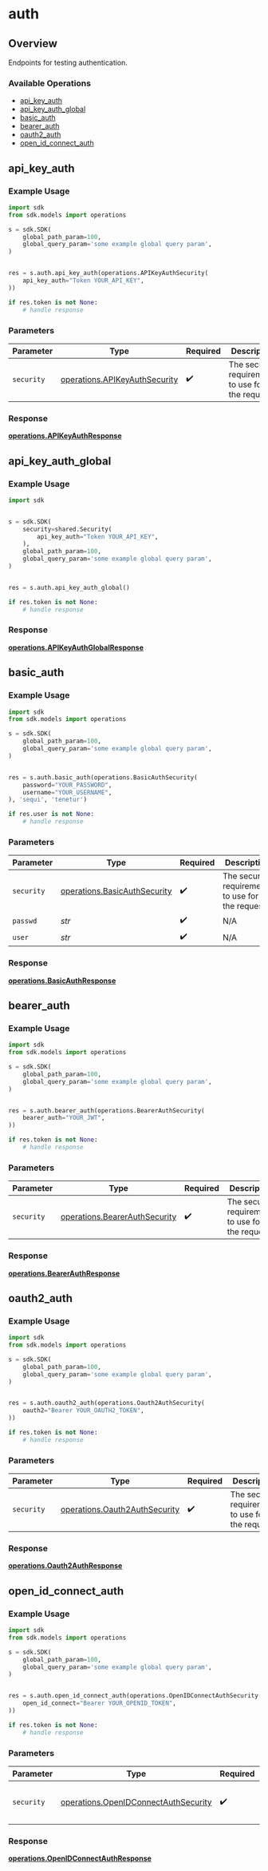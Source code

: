 # auth

## Overview

Endpoints for testing authentication.

### Available Operations

* [api_key_auth](#api_key_auth)
* [api_key_auth_global](#api_key_auth_global)
* [basic_auth](#basic_auth)
* [bearer_auth](#bearer_auth)
* [oauth2_auth](#oauth2_auth)
* [open_id_connect_auth](#open_id_connect_auth)

## api_key_auth

### Example Usage

```python
import sdk
from sdk.models import operations

s = sdk.SDK(
    global_path_param=100,
    global_query_param='some example global query param',
)


res = s.auth.api_key_auth(operations.APIKeyAuthSecurity(
    api_key_auth="Token YOUR_API_KEY",
))

if res.token is not None:
    # handle response
```

### Parameters

| Parameter                                                                      | Type                                                                           | Required                                                                       | Description                                                                    |
| ------------------------------------------------------------------------------ | ------------------------------------------------------------------------------ | ------------------------------------------------------------------------------ | ------------------------------------------------------------------------------ |
| `security`                                                                     | [operations.APIKeyAuthSecurity](../../models/operations/apikeyauthsecurity.md) | :heavy_check_mark:                                                             | The security requirements to use for the request.                              |


### Response

**[operations.APIKeyAuthResponse](../../models/operations/apikeyauthresponse.md)**


## api_key_auth_global

### Example Usage

```python
import sdk


s = sdk.SDK(
    security=shared.Security(
        api_key_auth="Token YOUR_API_KEY",
    ),
    global_path_param=100,
    global_query_param='some example global query param',
)


res = s.auth.api_key_auth_global()

if res.token is not None:
    # handle response
```


### Response

**[operations.APIKeyAuthGlobalResponse](../../models/operations/apikeyauthglobalresponse.md)**


## basic_auth

### Example Usage

```python
import sdk
from sdk.models import operations

s = sdk.SDK(
    global_path_param=100,
    global_query_param='some example global query param',
)


res = s.auth.basic_auth(operations.BasicAuthSecurity(
    password="YOUR_PASSWORD",
    username="YOUR_USERNAME",
), 'sequi', 'tenetur')

if res.user is not None:
    # handle response
```

### Parameters

| Parameter                                                                    | Type                                                                         | Required                                                                     | Description                                                                  |
| ---------------------------------------------------------------------------- | ---------------------------------------------------------------------------- | ---------------------------------------------------------------------------- | ---------------------------------------------------------------------------- |
| `security`                                                                   | [operations.BasicAuthSecurity](../../models/operations/basicauthsecurity.md) | :heavy_check_mark:                                                           | The security requirements to use for the request.                            |
| `passwd`                                                                     | *str*                                                                        | :heavy_check_mark:                                                           | N/A                                                                          |
| `user`                                                                       | *str*                                                                        | :heavy_check_mark:                                                           | N/A                                                                          |


### Response

**[operations.BasicAuthResponse](../../models/operations/basicauthresponse.md)**


## bearer_auth

### Example Usage

```python
import sdk
from sdk.models import operations

s = sdk.SDK(
    global_path_param=100,
    global_query_param='some example global query param',
)


res = s.auth.bearer_auth(operations.BearerAuthSecurity(
    bearer_auth="YOUR_JWT",
))

if res.token is not None:
    # handle response
```

### Parameters

| Parameter                                                                      | Type                                                                           | Required                                                                       | Description                                                                    |
| ------------------------------------------------------------------------------ | ------------------------------------------------------------------------------ | ------------------------------------------------------------------------------ | ------------------------------------------------------------------------------ |
| `security`                                                                     | [operations.BearerAuthSecurity](../../models/operations/bearerauthsecurity.md) | :heavy_check_mark:                                                             | The security requirements to use for the request.                              |


### Response

**[operations.BearerAuthResponse](../../models/operations/bearerauthresponse.md)**


## oauth2_auth

### Example Usage

```python
import sdk
from sdk.models import operations

s = sdk.SDK(
    global_path_param=100,
    global_query_param='some example global query param',
)


res = s.auth.oauth2_auth(operations.Oauth2AuthSecurity(
    oauth2="Bearer YOUR_OAUTH2_TOKEN",
))

if res.token is not None:
    # handle response
```

### Parameters

| Parameter                                                                      | Type                                                                           | Required                                                                       | Description                                                                    |
| ------------------------------------------------------------------------------ | ------------------------------------------------------------------------------ | ------------------------------------------------------------------------------ | ------------------------------------------------------------------------------ |
| `security`                                                                     | [operations.Oauth2AuthSecurity](../../models/operations/oauth2authsecurity.md) | :heavy_check_mark:                                                             | The security requirements to use for the request.                              |


### Response

**[operations.Oauth2AuthResponse](../../models/operations/oauth2authresponse.md)**


## open_id_connect_auth

### Example Usage

```python
import sdk
from sdk.models import operations

s = sdk.SDK(
    global_path_param=100,
    global_query_param='some example global query param',
)


res = s.auth.open_id_connect_auth(operations.OpenIDConnectAuthSecurity(
    open_id_connect="Bearer YOUR_OPENID_TOKEN",
))

if res.token is not None:
    # handle response
```

### Parameters

| Parameter                                                                                    | Type                                                                                         | Required                                                                                     | Description                                                                                  |
| -------------------------------------------------------------------------------------------- | -------------------------------------------------------------------------------------------- | -------------------------------------------------------------------------------------------- | -------------------------------------------------------------------------------------------- |
| `security`                                                                                   | [operations.OpenIDConnectAuthSecurity](../../models/operations/openidconnectauthsecurity.md) | :heavy_check_mark:                                                                           | The security requirements to use for the request.                                            |


### Response

**[operations.OpenIDConnectAuthResponse](../../models/operations/openidconnectauthresponse.md)**

